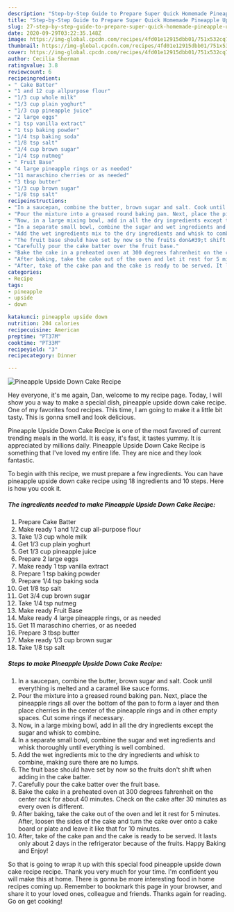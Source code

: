 ```yaml
---
description: "Step-by-Step Guide to Prepare Super Quick Homemade Pineapple Upside Down Cake Recipe"
title: "Step-by-Step Guide to Prepare Super Quick Homemade Pineapple Upside Down Cake Recipe"
slug: 27-step-by-step-guide-to-prepare-super-quick-homemade-pineapple-upside-down-cake-recipe
date: 2020-09-29T03:22:35.148Z
image: https://img-global.cpcdn.com/recipes/4fd01e12915dbb01/751x532cq70/pineapple-upside-down-cake-recipe-recipe-main-photo.jpg
thumbnail: https://img-global.cpcdn.com/recipes/4fd01e12915dbb01/751x532cq70/pineapple-upside-down-cake-recipe-recipe-main-photo.jpg
cover: https://img-global.cpcdn.com/recipes/4fd01e12915dbb01/751x532cq70/pineapple-upside-down-cake-recipe-recipe-main-photo.jpg
author: Cecilia Sherman
ratingvalue: 3.8
reviewcount: 6
recipeingredient:
- " Cake Batter"
- "1 and 12 cup allpurpose flour"
- "1/3 cup whole milk"
- "1/3 cup plain yoghurt"
- "1/3 cup pineapple juice"
- "2 large eggs"
- "1 tsp vanilla extract"
- "1 tsp baking powder"
- "1/4 tsp baking soda"
- "1/8 tsp salt"
- "3/4 cup brown sugar"
- "1/4 tsp nutmeg"
- " Fruit Base"
- "4 large pineapple rings or as needed"
- "11 maraschino cherries or as needed"
- "3 tbsp butter"
- "1/3 cup brown sugar"
- "1/8 tsp salt"
recipeinstructions:
- "In a saucepan, combine the butter, brown sugar and salt. Cook until everything is melted and a caramel like sauce forms."
- "Pour the mixture into a greased round baking pan. Next, place the pineapple rings all over the bottom of the pan to form a layer and then place cherries in the center of the pineapple rings and in other empty spaces. Cut some rings if necessary."
- "Now, in a large mixing bowl, add in all the dry ingredients except the sugar and whisk to combine."
- "In a separate small bowl, combine the sugar and wet ingredients and whisk thoroughly until everything is well combined."
- "Add the wet ingredients mix to the dry ingredients and whisk to combine, making sure there are no lumps."
- "The fruit base should have set by now so the fruits don&#39;t shift when adding in the cake batter."
- "Carefully pour the cake batter over the fruit base."
- "Bake the cake in a preheated oven at 300 degrees fahrenheit on the center rack for about 40 minutes. Check on the cake after 30 minutes as every oven is different."
- "After baking, take the cake out of the oven and let it rest for 5 minutes. After, loosen the sides of the cake and turn the cake over onto a cake board or plate and leave it like that for 10 minutes."
- "After, take of the cake pan and the cake is ready to be served. It lasts only about 2 days in the refrigerator because of the fruits. Happy Baking and Enjoy!"
categories:
- Recipe
tags:
- pineapple
- upside
- down

katakunci: pineapple upside down 
nutrition: 204 calories
recipecuisine: American
preptime: "PT37M"
cooktime: "PT33M"
recipeyield: "3"
recipecategory: Dinner

---
```



![Pineapple Upside Down Cake Recipe](https://img-global.cpcdn.com/recipes/4fd01e12915dbb01/751x532cq70/pineapple-upside-down-cake-recipe-recipe-main-photo.jpg)

Hey everyone, it's me again, Dan, welcome to my recipe page. Today, I will show you a way to make a special dish, pineapple upside down cake recipe. One of my favorites food recipes. This time, I am going to make it a little bit tasty. This is gonna smell and look delicious.

Pineapple Upside Down Cake Recipe is one of the most favored of current trending meals in the world. It is easy, it's fast, it tastes yummy. It is appreciated by millions daily. Pineapple Upside Down Cake Recipe is something that I've loved my entire life. They are nice and they look fantastic.




To begin with this recipe, we must prepare a few ingredients. You can have pineapple upside down cake recipe using 18 ingredients and 10 steps. Here is how you cook it.

<!--inarticleads1-->

##### The ingredients needed to make Pineapple Upside Down Cake Recipe:

1. Prepare  Cake Batter
1. Make ready 1 and 1/2 cup all-purpose flour
1. Take 1/3 cup whole milk
1. Get 1/3 cup plain yoghurt
1. Get 1/3 cup pineapple juice
1. Prepare 2 large eggs
1. Make ready 1 tsp vanilla extract
1. Prepare 1 tsp baking powder
1. Prepare 1/4 tsp baking soda
1. Get 1/8 tsp salt
1. Get 3/4 cup brown sugar
1. Take 1/4 tsp nutmeg
1. Make ready  Fruit Base
1. Make ready 4 large pineapple rings, or as needed
1. Get 11 maraschino cherries, or as needed
1. Prepare 3 tbsp butter
1. Make ready 1/3 cup brown sugar
1. Take 1/8 tsp salt




<!--inarticleads2-->

##### Steps to make Pineapple Upside Down Cake Recipe:

1. In a saucepan, combine the butter, brown sugar and salt. Cook until everything is melted and a caramel like sauce forms.
1. Pour the mixture into a greased round baking pan. Next, place the pineapple rings all over the bottom of the pan to form a layer and then place cherries in the center of the pineapple rings and in other empty spaces. Cut some rings if necessary.
1. Now, in a large mixing bowl, add in all the dry ingredients except the sugar and whisk to combine.
1. In a separate small bowl, combine the sugar and wet ingredients and whisk thoroughly until everything is well combined.
1. Add the wet ingredients mix to the dry ingredients and whisk to combine, making sure there are no lumps.
1. The fruit base should have set by now so the fruits don&#39;t shift when adding in the cake batter.
1. Carefully pour the cake batter over the fruit base.
1. Bake the cake in a preheated oven at 300 degrees fahrenheit on the center rack for about 40 minutes. Check on the cake after 30 minutes as every oven is different.
1. After baking, take the cake out of the oven and let it rest for 5 minutes. After, loosen the sides of the cake and turn the cake over onto a cake board or plate and leave it like that for 10 minutes.
1. After, take of the cake pan and the cake is ready to be served. It lasts only about 2 days in the refrigerator because of the fruits. Happy Baking and Enjoy!




So that is going to wrap it up with this special food pineapple upside down cake recipe recipe. Thank you very much for your time. I'm confident you will make this at home. There is gonna be more interesting food in home recipes coming up. Remember to bookmark this page in your browser, and share it to your loved ones, colleague and friends. Thanks again for reading. Go on get cooking!
